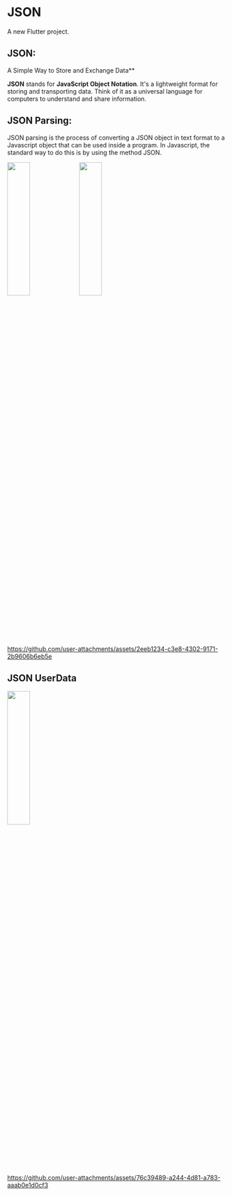 # JSON

A new Flutter project.
## JSON: 
 A Simple Way to Store and Exchange Data**

**JSON** stands for **JavaScript Object Notation**. It's a lightweight format for storing and transporting data. Think of it as a universal language for computers to understand and share information.

## JSON Parsing:
 JSON parsing is the process of converting a JSON object in text format to a Javascript object that can be used inside a program. In Javascript, the standard way to do this is by using the method JSON.
<p>
 <img src="https://github.com/user-attachments/assets/e5ed81b8-ac92-4328-a77a-0f1240f2bf30" height=28% width=32%>
  <img src=" https://github.com/user-attachments/assets/b8cab509-6e4d-4a34-b494-506fffed6ab4"height=28% width=32%>
  

https://github.com/user-attachments/assets/2eeb1234-c3e8-4302-9171-2b9606b6eb5e



</p>


## JSON UserData
 <img src="https://github.com/user-attachments/assets/c1f8ccd1-8c38-469b-9444-ed0e0502d74f" height=28% width=32%>


https://github.com/user-attachments/assets/76c39489-a244-4d81-a783-aaab0e1d0cf3


